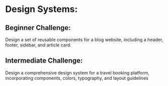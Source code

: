 # Design Systems:
## Beginner Challenge: 
Design a set of reusable components for a blog website, including a header, footer, sidebar, and article card.
## Intermediate Challenge: 
Design a comprehensive design system for a travel booking platform, incorporating components, colors, typography, and layout guidelines